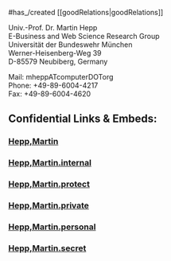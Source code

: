 ﻿
#has_/created [[goodRelations|goodRelations]] 

Univ.-Prof. Dr. Martin Hepp  
E-Business and Web Science Research Group  
Universität der Bundeswehr München  
Werner-Heisenberg-Weg 39  
D-85579 Neubiberg, Germany

Mail: mheppATcomputerDOTorg  
Phone: +49-89-6004-4217  
Fax: +49-89-6004-4620


## Confidential Links & Embeds: 

### [Hepp,Martin](/_public/Mathematics/Mathematicians/Hepp,Martin.md) 

### [Hepp,Martin.internal](/_internal/Mathematics/Mathematicians/Hepp,Martin.internal.md) 

### [Hepp,Martin.protect](/_protect/Mathematics/Mathematicians/Hepp,Martin.protect.md) 

### [Hepp,Martin.private](/_private/Mathematics/Mathematicians/Hepp,Martin.private.md) 

### [Hepp,Martin.personal](/_personal/Mathematics/Mathematicians/Hepp,Martin.personal.md) 

### [Hepp,Martin.secret](/_secret/Mathematics/Mathematicians/Hepp,Martin.secret.md) 
